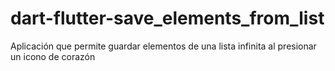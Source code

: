 # dart-flutter-save_elements_from_list
Aplicación que permite guardar elementos de una lista infinita al presionar un icono de corazón 
